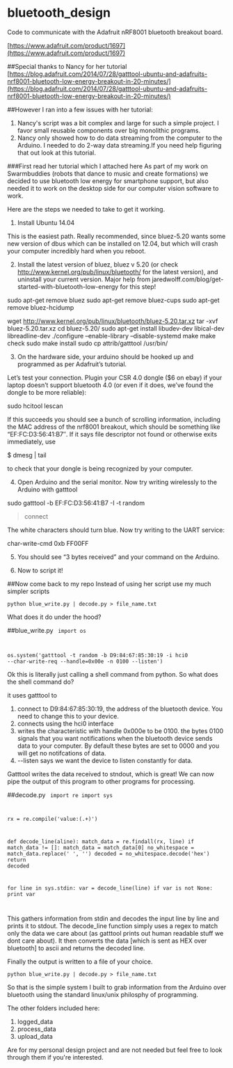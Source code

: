 # bluetooth_design
Code to communicate with the Adafruit nRF8001 bluetooth breakout board. 

[https://www.adafruit.com/product/1697](https://www.adafruit.com/product/1697)

##Special thanks to Nancy for her tutorial
[https://blog.adafruit.com/2014/07/28/gatttool-ubuntu-and-adafruits-nrf8001-bluetooth-low-energy-breakout-in-20-minutes/](https://blog.adafruit.com/2014/07/28/gatttool-ubuntu-and-adafruits-nrf8001-bluetooth-low-energy-breakout-in-20-minutes/)

##However I ran into a few issues with her tutorial:

1. Nancy's script was a bit complex and large for such a simple project. I favor small reusable components over big monolithic programs. 
2. Nancy only showed how to do data streaming from the computer to the Arduino. I needed to do 2-way data streaming.If you need help figuring that out look at this tutorial.  

###First read her tutorial which I attached here
As part of my work on Swarmbuddies (robots that dance to music and create formations) we decided to use bluetooth low energy for smartphone support, but also needed it to work on the desktop side for our computer vision software to work.

Here are the steps we needed to take to get it working.

1) Install Ubuntu 14.04

This is the easiest path. Really recommended, since bluez-5.20 wants some new version of dbus which can be installed on 12.04, but which will crash your computer incredibly hard when you reboot.

2) Install the latest version of bluez, bluez v 5.20 (or check http://www.kernel.org/pub/linux/bluetooth/ for the latest version), and uninstall your current version. Major help from jaredwolff.com/blog/get-started-with-bluetooth-low-energy for this step!

sudo apt-get remove bluez
sudo apt-get remove bluez-cups
sudo apt-get remove bluez-hcidump

wget http://www.kernel.org/pub/linux/bluetooth/bluez-5.20.tar.xz
tar -xvf bluez-5.20.tar.xz
cd bluez-5.20/
sudo apt-get install libudev-dev libical-dev libreadline-dev
./configure –enable-library –disable-systemd
make
make check
sudo make install
sudo cp attrib/gatttool /usr/bin/

3) On the hardware side, your arduino should be hooked up and programmed as per Adafruit’s tutorial.

Let’s test your connection. Plugin your CSR 4.0 dongle ($6 on ebay) if your laptop doesn’t support bluetooth 4.0 (or even if it does, we’ve found the dongle to be more reliable):

sudo hcitool lescan

If this succeeds you should see a bunch of scrolling information, including the MAC address of the nrf8001 breakout, which should be something like “EF:FC:D3:56:41:B7″. If it says file descriptor not found or otherwise exits immediately, use

$ dmesg | tail

to check that your dongle is being recognized by your computer.

4) Open Arduino and the serial monitor. Now try writing wirelessly to the Arduino with gatttool

sudo gatttool -b EF:FC:D3:56:41:B7 -I -t random

> connect

The white characters should turn blue. Now try writing to the UART service:

char-write-cmd 0xb FF00FF

5) You should see “3 bytes received” and your command on the Arduino.

6) Now to script it!


##Now come back to my repo
Instead of using her script use my much simpler scripts

<code>python blue_write.py | decode.py > file_name.txt</code>

What does it do under the hood?

##blue_write.py
<code>
import os

os.system('gatttool -t random -b D9:84:67:85:30:19 -i hci0 --char-write-req --handle=0x00e -n 0100 --listen')
</code>

Ok this is literally just calling a shell command from python. So what does the shell command do?

it uses gatttool to 

1. connect to D9:84:67:85:30:19, the address of the bluetooth device. You need to change this to your device. 
2. connects using the hci0 interface
3. writes the characteristic with handle 0x000e to be 0100. the bytes 0100 signals that you want notifications when the bluetooth device sends data to your computer. By default these bytes are set to 0000 and you will get no notifcations of data. 
4. --listen says we want the device to listen constantly for data. 

Gatttool writes the data received to stndout, which is great! We can now pipe the output of this program to other programs for processing. 

##decode.py 
<code>
import re
import sys

rx = re.compile('value:(.+)')


def decode_line(aline):
    match_data = re.findall(rx, line)
    if match_data != []:
        match_data = match_data[0]
        no_whitespace = match_data.replace(' ', '')
        decoded = no_whitespace.decode('hex') 
        return decoded


for line in sys.stdin:
    var = decode_line(line)
    if var is not None:
        print var

</code>

This gathers information from stdin and decodes the input line by line and prints it to stdout. The decode_line function simply uses a regex to match only the data we care about (as gatttool prints out human readable stuff we dont care about). It then converts the data [which is sent as HEX over bluetooth] to ascii and returns the decoded line. 

Finally the output is written to a file of your choice. 

<code>python blue_write.py | decode.py > file_name.txt</code>

So that is the simple system I built to grab information from the Arduino over bluetooth using the standard linux/unix philosphy of programming. 

The other folders included here:

1. logged_data
2. process_data
3. upload_data

Are for my personal design project and are not needed but feel free to look through them if you're interested. 


